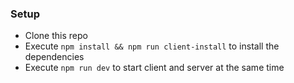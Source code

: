 ### Setup

- Clone this repo
- Execute `npm install && npm run client-install` to install the dependencies
- Execute `npm run dev` to start client and server at the same time
